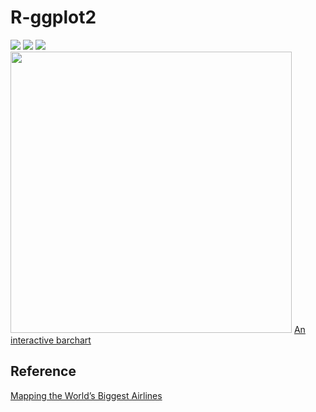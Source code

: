 # R-ggplot2
<img src="https://cdn.rawgit.com/JingqiL/R-ggplot2/ffc1d52a/ploty.png">
<img src="https://cdn.rawgit.com/JingqiL/R-ggplot2/6a92b3cc/mmexport1491078459812.jpg">
<img src="https://cdn.rawgit.com/JingqiL/R-ggplot2/cb36f1ed/plot1.png">
<img src="https://cdn.rawgit.com/JingqiL/R-ggplot2/02cc84b8/LAX.png" width="450",height="450">
<a href="https://cdn.rawgit.com/JingqiL/R-ggplot2/f7e47c1c/3.html">An interactive barchart</a>

## Reference
<a href="http://spatialanalysis.co.uk/2012/06/mapping-worlds-biggest-airlines/">Mapping the World’s Biggest Airlines</a>
